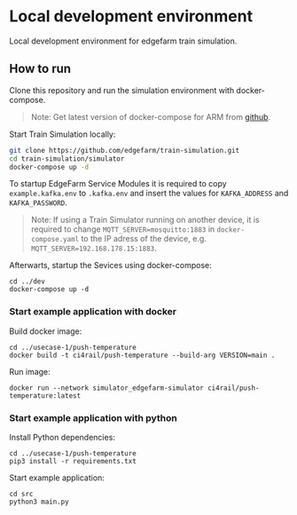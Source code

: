 # Local development environment

Local development environment for edgefarm train simulation.

## How to run

Clone this repository and run the simulation environment with docker-compose.

> Note: Get latest version of docker-compose for ARM from [github](https://github.com/linuxserver/docker-docker-compose/releases).

Start Train Simulation locally:
```bash
git clone https://github.com/edgefarm/train-simulation.git
cd train-simulation/simulator
docker-compose up -d
```

To startup EdgeFarm Service Modules it is required to copy `example.kafka.env` to `.kafka.env` and insert the values for `KAFKA_ADDRESS` and `KAFKA_PASSWORD`.

> Note: If using a Train Simulator running on another device, it is required to change `MQTT_SERVER=mosquitto:1883` in `docker-compose.yaml` to the IP adress of the device, e.g. `MQTT_SERVER=192.168.178.15:1883`.

Afterwarts, startup the Sevices using docker-compose:
```
cd ../dev
docker-compose up -d
```

### Start example application with docker
Build docker image:
```
cd ../usecase-1/push-temperature
docker build -t ci4rail/push-temperature --build-arg VERSION=main .
```

Run image:
```
docker run --network simulator_edgefarm-simulator ci4rail/push-temperature:latest
```

### Start example application with python
Install Python dependencies:
```
cd ../usecase-1/push-temperature
pip3 install -r requirements.txt
```

Start example application:
```
cd src
python3 main.py
```
